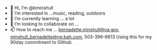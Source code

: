 - 👋 Hi, I’m @bminshull
- 👀 I’m interested in ...music, reading, outdoors
- 🌱 I’m currently learning ... a lot
- 💞️ I’m looking to collaborate on ... 
- 📫 How to reach me ... bernadette.minshull@va.gov, minshull_bernadette@ne.bah.com, 503-396-6613
Using this for my 90day commitment to Github.
<!---
bminshull/bminshull is a ✨ special ✨ repository because its `README.md` (this file) appears on your GitHub profile.
You can click the Preview link to take a look at your changes.
--->
